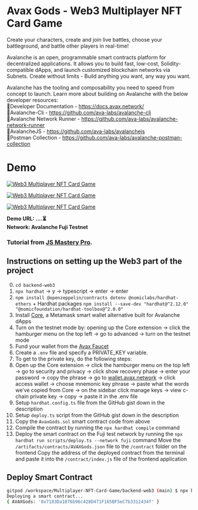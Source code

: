 # Avax Gods - Web3 Multiplayer NFT Card Game   

Create your characters, create and join live battles, choose your battleground, and battle other players in real-time!   

Avalanche is an open, programmable smart contracts platform for decentralized applications. It allows you to build fast, low-cost, Solidity-compatible dApps, and launch customized blockchain networks via Subnets. Create without limits - Build anything you want, any way you want.   

Avalanche has the tooling and composability you need to speed from concept to launch. Learn more about building on Avalanche with the below developer resources:   
📙Developer Documentation - https://docs.avax.network/   
📙Avalanche-Cli - https://github.com/ava-labs/avalanche-cli   
📙Avalanche Network Runner - https://github.com/ava-labs/avalanche-network-runner   
📙AvalancheJS - https://github.com/ava-labs/avalanchejs   
📙Postman Collection - https://github.com/ava-labs/avalanche-postman-collection   

# Demo   

<a href="https://github.com/vvarl0cks/Multiplayer-NFT-Card-Game"><img src="https://iili.io/HZCRmqg.png" alt="Web3 Multiplayer NFT Card Game" border="0" /></a>   

<a href="https://github.com/vvarl0cks/Multiplayer-NFT-Card-Game"><img src="https://iili.io/HZCRDLF.png" alt="Web3 Multiplayer NFT Card Game" border="0" /></a>   

<a href="https://github.com/vvarl0cks/Multiplayer-NFT-Card-Game"><img src="https://iili.io/HZCRZzP.jpg" alt="Web3 Multiplayer NFT Card Game" border="0" /></a>   

**Demo URL: ....⏳**   
**Network: Avalanche Fuji Testnet**   

### Tutorial from [JS Mastery Pro](https://www.jsmastery.pro).

## Instructions on setting up the Web3 part of the project
0. `cd backend-web3`
1. `npx hardhat` -> y → typescript → enter → enter
2. `npm install @openzeppelin/contracts dotenv @nomiclabs/hardhat-ethers` + Hardhat packages `npm install --save-dev "hardhat@^2.12.0" "@nomicfoundation/hardhat-toolbox@^2.0.0"`
3. Install [Core](https://chrome.google.com/webstore/detail/core/agoakfejjabomempkjlepdflaleeobhb), a Metamask smart wallet alternative built for Avalanche dApps
  1. Turn on the testnet mode by: opening up the Core extension -> click the hamburger menu on the top left -> go to advanced -> turn on the testnet mode
4. Fund your wallet from the [Avax Faucet](https://faucet.avax.network/)
5. Create a `.env` file and specify a PRIVATE_KEY variable.
6. To get to the private key, do the following steps:
  1. Open up the Core extension -> click the hamburger menu on the top left -> go to security and privacy -> click show recovery phase -> enter your password -> copy the phrase -> go to [wallet.avax.network](https://wallet.avax.network/) -> click access wallet -> choose mnemonic key phrase -> paste what the words we’ve copied from Core -> on the sidebar click manage keys -> view c-chain private key -> copy -> paste it in the .env file
7. Setup `hardhat.config.ts` file from the GitHub gist down in the description
8. Setup `deploy.ts` script from the GitHub gist down in the description
9. Copy the `AvaxGods.sol` smart contract code from above
10. Compile the contract by running the `npx hardhat compile` command
11. Deploy the smart contract on the Fuji test network by running the `npx hardhat run scripts/deploy.ts --network fuji` command
  Move the `/artifacts/contracts/AVAXGods.json` file to the `/contract` folder on the frontend
  Copy the address of the deployed contract from the terminal and paste it into the `/contract/index.js` file of the frontend application   

## Deploy Smart Contract

```bash
gitpod /workspace/Multiplayer-NFT-Card-Game/backend-web3 (main) $ npx hardhat run scripts/deploy.ts --network fuji
Deploying a smart contract...
{ AVAXGods: '0x7183Da1076b96c428D471F165BF5eC7b3312434f' }
```